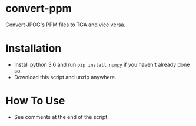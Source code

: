 # convert-ppm
Convert JPOG's PPM files to TGA and vice versa.

# Installation
- Install python 3.6 and run `pip install numpy` if you haven't already done so.
- Download this script and unzip anywhere.

# How To Use
- See comments at the end of the script.
